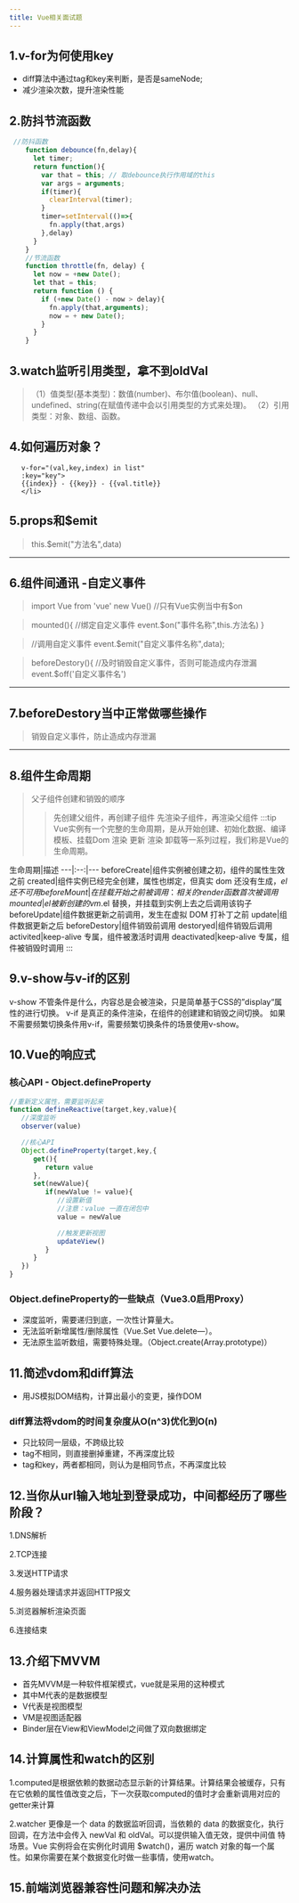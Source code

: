 ```yaml
---
title: Vue相关面试题
---
```

## 1.v-for为何使用key

* diff算法中通过tag和key来判断，是否是sameNode;
* 减少渲染次数，提升渲染性能

## 2.防抖节流函数

```js
 //防抖函数
    function debounce(fn,delay){
      let timer;
      return function(){
        var that = this; // 取debounce执行作用域的this
        var args = arguments;
        if(timer){
          clearInterval(timer);
        }
        timer=setInterval(()=>{
          fn.apply(that,args)
        },delay)
      }
    }
    //节流函数
    function throttle(fn, delay) {
      let now = +new Date();
      let that = this;
      return function () {
        if (+new Date() - now > delay){
          fn.apply(that,arguments);
          now = + new Date();
        }
      }
    }
```


## 3.watch监听引用类型，拿不到oldVal

>（1）值类型(基本类型)：数值(number)、布尔值(boolean)、null、undefined、string(在赋值传递中会以引用类型的方式来处理)。
>（2）引用类型：对象、数组、函数。

## 4.如何遍历对象？

 ```<li 
    v-for="(val,key,index) in list" 
    :key="key">
    {{index}} - {{key}} - {{val.title}}
    </li>
```

## 5.props和$emit

> this.$emit("方法名",data)

---

## 6.组件间通讯 -自定义事件

> import Vue from 'vue'
> new Vue() //只有Vue实例当中有$on

> mounted(){
    //绑定自定义事件
    event.$on("事件名称",this.方法名)
    }
    
 >  //调用自定义事件
    event.$emit("自定义事件名称",data);
    
 > beforeDestory(){
    //及时销毁自定义事件，否则可能造成内存泄漏
    event.$off('自定义事件名')

---
## 7.beforeDestory当中正常做哪些操作

> 销毁自定义事件，防止造成内存泄漏

---
## 8.组件生命周期

> 父子组件创建和销毁的顺序
> >先创建父组件，再创建子组件
> >先渲染子组件，再渲染父组件
:::tip
Vue实例有一个完整的生命周期，是从开始创建、初始化数据、编译模板、挂载Dom 渲染 更新 渲染 卸载等一系列过程，我们称是Vue的生命周期。

生命周期|描述
---|:--:|---
beforeCreate|组件实例被创建之初，组件的属性生效之前
created|组件实例已经完全创建，属性也绑定，但真实 dom 还没有生成，$el 还不可用
beforeMount|在挂载开始之前被调用：相关的 render 函数首次被调用
mounted|el 被新创建的 vm.$el 替换，并挂载到实例上去之后调用该钩子
beforeUpdate|组件数据更新之前调用，发生在虚拟 DOM 打补丁之前
update|组件数据更新之后 
beforeDestory|组件销毁前调用 
destoryed|组件销毁后调用
activited|keep-alive 专属，组件被激活时调用
deactivated|keep-alive 专属，组件被销毁时调用
:::

## 9.v-show与v-if的区别

v-show 不管条件是什么，内容总是会被渲染，只是简单基于CSS的”display“属性的进行切换。
v-if  是真正的条件渲染，在组件的创建建和销毁之间切换。
如果不需要频繁切换条件用v-if，需要频繁切换条件的场景使用v-show。

## 10.Vue的响应式

### 核心API - Object.defineProperty

```js
//重新定义属性，需要监听起来
function defineReactive(target,key,value){
   //深度监听
   observer(value)

   //核心API
   Object.defineProperty(target,key,{
      get(){
         return value
      },
      set(newValue){
         if(newValue != value){
            //设置新值
            //注意：value 一直在闭包中
            value = newValue

            //触发更新视图
            updateView()
         }
      }
   })
}
```

### Object.defineProperty的一些缺点（Vue3.0启用Proxy）

* 深度监听，需要递归到底，一次性计算量大。
* 无法监听新增属性/删除属性（Vue.Set Vue.delete—）。
* 无法原生监听数组，需要特殊处理。（Object.create(Array.prototype)）

## 11.简述vdom和diff算法

* 用JS模拟DOM结构，计算出最小的变更，操作DOM

### diff算法将vdom的时间复杂度从O(n^3)优化到O(n)

* 只比较同一层级，不跨级比较
* tag不相同，则直接删掉重建，不再深度比较
* tag和key，两者都相同，则认为是相同节点，不再深度比较

## 12.当你从url输入地址到登录成功，中间都经历了哪些阶段？

1.DNS解析

2.TCP连接

3.发送HTTP请求

4.服务器处理请求并返回HTTP报文

5.浏览器解析渲染页面

6.连接结束

## 13.介绍下MVVM

* 首先MVVM是一种软件框架模式，vue就是采用的这种模式
* 其中M代表的是数据模型
* V代表是视图模型
* VM是视图适配器
* Binder层在View和ViewModel之间做了双向数据绑定

## 14.计算属性和watch的区别

1.computed是根据依赖的数据动态显示新的计算结果。计算结果会被缓存，只有在它依赖的属性值改变之后，下一次获取computed的值时才会重新调用对应的getter来计算

2.watcher 更像是一个 data 的数据监听回调，当依赖的 data 的数据变化，执行回调，在方法中会传入 newVal 和 oldVal。可以提供输入值无效，提供中间值 特场景。Vue 实例将会在实例化时调用 $watch()，遍历 watch 对象的每一个属性。如果你需要在某个数据变化时做一些事情，使用watch。

## 15.前端浏览器兼容性问题和解决办法

